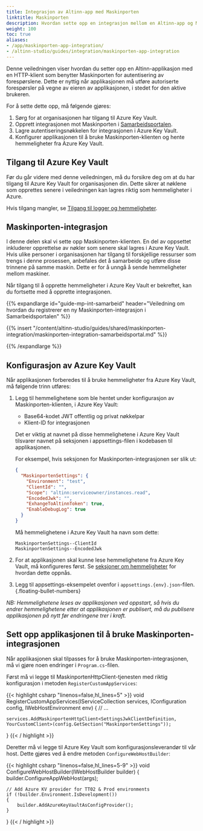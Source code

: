 ```yaml
---
title: Integrasjon av Altinn-app med Maskinporten
linktitle: Maskinporten
description: Hvordan sette opp en integrasjon mellom en Altinn-app og Maskinporten.
weight: 100
toc: true
aliases:
- /app/maskinporten-app-integration/
- /altinn-studio/guides/integration/maskinporten-app-integration
---
```


Denne veiledningen viser hvordan du setter opp en Altinn-applikasjon med en HTTP-klient som benytter Maskinporten for
autentisering av forespørslene. Dette er nyttig når applikasjonen må utføre autoriserte forespørsler på vegne av eieren
av applikasjonen, i stedet for den aktive brukeren.

For å sette dette opp, må følgende gjøres:

1. Sørg for at organisasjonen har tilgang til Azure Key Vault.
2. Opprett integrasjonen mot Maskinporten i [Samarbeidsportalen](https://samarbeid.digdir.no/).
3. Lagre autentiseringsnøkkelen for integrasjonen i Azure Key Vault.
4. Konfigurer applikasjonen til å bruke Maskinporten-klienten og hente hemmeligheter fra Azure Key Vault.

## Tilgang til Azure Key Vault

Før du går videre med denne veiledningen, må du forsikre deg om at du har tilgang til Azure Key Vault for organisasjonen din.
Dette sikrer at nøklene som opprettes senere i veiledningen kan lagres riktig som hemmeligheter i Azure.

Hvis tilgang mangler, se [Tilgang til logger og hemmeligheter](/nb/altinn-studio/guides/administration/access-management/apps).

## Maskinporten-integrasjon

I denne delen skal vi sette opp Maskinporten-klienten. En del av oppsettet inkluderer opprettelse av nøkler som senere
skal lagres i Azure Key Vault. Hvis ulike personer i organisasjonen har tilgang til forskjellige ressurser som trengs i
denne prosessen, anbefales det å samarbeide og utføre disse trinnene på samme maskin. Dette er for å unngå å sende
hemmeligheter mellom maskiner.

Når tilgang til å opprette hemmeligheter i Azure Key Vault er bekreftet, kan du fortsette med å opprette integrasjonen.

{{% expandlarge id="guide-mp-int-samarbeid" header="Veiledning om hvordan du registrerer en ny Maskinporten-integrasjon i Samarbeidsportalen" %}}

{{% insert "/content/altinn-studio/guides/shared/maskinporten-integration/maskinporten-integration-samarbeidsportal.md" %}}

{{% /expandlarge %}}

## Konfigurasjon av Azure Key Vault

Når applikasjonen forberedes til å bruke hemmeligheter fra Azure Key Vault, må følgende trinn utføres:

1. Legg til hemmelighetene som ble hentet under konfigurasjon av Maskinporten-klienten, i Azure Key Vault:
    - Base64-kodet JWT offentlig og privat nøkkelpar
    - Klient-ID for integrasjonen

   Det er viktig at navnet på disse hemmelighetene i Azure Key Vault tilsvarer navnet på seksjonen i appsettings-filen i
   kodebasen til applikasjonen.

   For eksempel, hvis seksjonen for Maskinporten-integrasjonen ser slik ut:
   ```json
   {
     "MaskinportenSettings": {
       "Environment": "test",
       "ClientId": "",
       "Scope": "altinn:serviceowner/instances.read",
       "EncodedJwk": "",
       "ExhangeToAltinnToken": true,
       "EnableDebugLog": true
     }
   }
   ```

   Må hemmelighetene i Azure Key Vault ha navn som dette:

   ```
   MaskinportenSettings--ClientId
   MaskinportenSettings--EncodedJwk
   ```
2. For at applikasjonen skal kunne lese hemmelighetene fra Azure Key Vault, må konfigureres først.
   Se [seksjoner om hemmeligheter](../../../reference/configuration/secrets) for hvordan dette oppnås.
3. Legg til appsettings-eksempelet ovenfor i `appsettings.{env}.json`-filen.
{.floating-bullet-numbers}

_NB: Hemmelighetene leses av applikasjonen ved oppstart, så
hvis du endrer hemmelighetene etter at applikasjonen er publisert, må du
publisere applikasjonen på nytt før endringene trer i kraft._

## Sett opp applikasjonen til å bruke Maskinporten-integrasjonen

Når applikasjonen skal tilpasses for å bruke Maskinporten-integrasjonen, må vi gjøre noen endringer i `Program.cs`-filen.

Først må vi legge til MaskinportenHttpClient-tjenesten med riktig konfigurasjon i metoden `RegisterCustomAppServices`:

{{< highlight csharp "linenos=false,hl_lines=5" >}}
void RegisterCustomAppServices(IServiceCollection services, IConfiguration config, IWebHostEnvironment env)
{
    // ...

    services.AddMaskinportenHttpClient<SettingsJwkClientDefinition, YourCustomClient>(config.GetSection("MaskinportenSettings"));
}
{{< / highlight >}}

Deretter må vi legge til Azure Key Vault som konfigurasjonsleverandør til vår host. Dette gjøres ved å endre metoden `ConfigureWebHostBuilder`:

{{< highlight csharp "linenos=false,hl_lines=5-9" >}}
void ConfigureWebHostBuilder(IWebHostBuilder builder)
{
    builder.ConfigureAppWebHost(args);

    // Add Azure KV provider for TT02 & Prod environments
    if (!builder.Environment.IsDevelopment())
    {
        builder.AddAzureKeyVaultAsConfigProvider();
    }
}
{{< / highlight >}}
